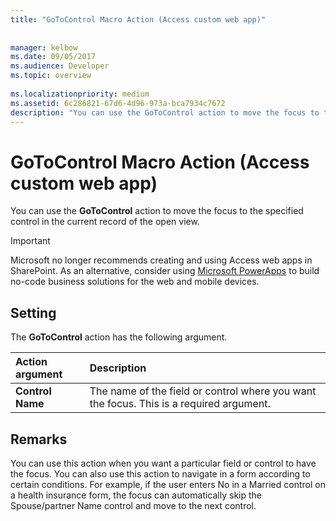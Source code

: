 ```yaml
---
title: "GoToControl Macro Action (Access custom web app)"
 
 
manager: kelbow
ms.date: 09/05/2017
ms.audience: Developer
ms.topic: overview
  
ms.localizationpriority: medium
ms.assetid: 6c286821-67d6-4d96-973a-bca7934c7672
description: "You can use the GoToControl action to move the focus to the specified control in the current record of the open view."
---
```


# GoToControl Macro Action (Access custom web app)

You can use the **GoToControl** action to move the focus to the specified control in the current record of the open view. 
  
> [!IMPORTANT]
> Microsoft no longer recommends creating and using Access web apps in SharePoint. As an alternative, consider using [Microsoft PowerApps](https://powerapps.microsoft.com/) to build no-code business solutions for the web and mobile devices. 
  
## Setting

The **GoToControl** action has the following argument. 
  
|**Action argument**|**Description**|
|:-----|:-----|
|**Control Name** <br/> |The name of the field or control where you want the focus. This is a required argument.  <br/> |
   
## Remarks

You can use this action when you want a particular field or control to have the focus. You can also use this action to navigate in a form according to certain conditions. For example, if the user enters No in a Married control on a health insurance form, the focus can automatically skip the Spouse/partner Name control and move to the next control.
  


